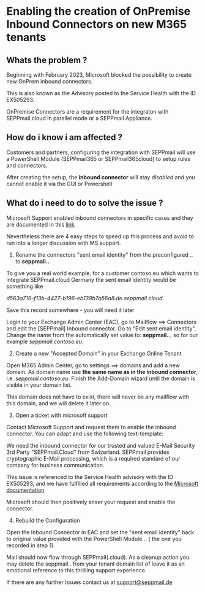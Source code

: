# Enabling the creation of OnPremise Inbound Connectors on new M365 tenants

## Whats the problem ?

Beginning with February 2023, Microsoft blocked the possibility to create new OnPrem inbound connectors.

This is also known as the Advisory posted to the Service Health with the ID EX505293.

OnPremise Connectors are a requirement for the integraton with SEPPmail.cloud in parallel mode or a SEPPmail Appliance.

## How do i know i am affected ?

Customers and partners, configuring the integration with SEPPmail will use a PowerShell Module (SEPPmail365 or SEPPmail365cloud) to setup rules and connectors.

After creating the setup, the __inbound connector__ will stay *disabled* and you cannot enable it via the GUI or Powershell

## What do i need to do to solve the issue ?

Microsoft Support enabled inbound connectors in specific cases and they are documented in this [link](https://learn.microsoft.com/en-us/exchange/mail-flow-best-practices/use-connectors-to-configure-mail-flow/inbound-connector-faq)

Nevertheless there are 4 easy steps to speed up this process and avoid to run into a longer discussion with MS support.

1. Rename the connectors "sent email identity" from the preconfigured <guid>.<customerdomain>.<tld> to __seppmail.<customerdomain>.<tld>__

To give you a real world example, for a customer contoso.eu which wants to integrate SEPPmail.cloud Germany the sent email identity would be something like

*d563a719-f13b-4427-b196-eb139b7a56a8.de.seppmail.cloud*

Save this record somewhere - you will need it later

Login to your Exchange Admin Center (EAC), go to Mailflow ==> Connectors and edit the [SEPPmail] Inbound connector. Go to "Edit sent email identity". Change the name from the automatically set value to: __seppmail.<customerdomain>.<tld>__, so for our example *seppmail.contoso.eu*.

2. Create a new "Accepted Domain" in your Exchange Online Tenant

Open M365 Admin Center, go to settings ==> domains and add a new domain. As domain name use __the same name as in the inbound connector__, i.e. *seppmail.contoso.eu*. Finish the Add-Domain wizard until the domain is visible in your domain list.

This domain does not have to exist, there will never be any mailflow with this domain, and we will delete it later on.

3. Open a ticket with microsoft support

Contact Microsoft Support and request them to enable the inbound connector. You can adapt and use the following text-template:

We need the inbound connector for our trusted and valued E-Mail Security 3rd Party "SEPPmail.Cloud" from Swizerland. SEPPmail provides cryptographic E-Mail processing, which is a required standard of our company for business communication.

This issue is referenced to the Service Health advisory with the  ID EX505293, and we have fulfilled all requirements according to the [Microsoft documentation](https://learn.microsoft.com/en-us/exchange/mail-flow-best-practices/use-connectors-to-configure-mail-flow/inbound-connector-faq)

Microsoft should then positively anser your request and enable the connector.

4. Rebuild the Configuration

Open the Inbound Connector in EAC and set the "sent email identity" back to original value provided with the PowerShell Module <guid>.<customerdomain>.<tld> ( the one you recorded in step 1).


Mail should now flow through SEPPmail(.cloud). As a cleanup action you may delete the seppmail.<customerdomain>.<tld> from your tenant domain list of leave it as an emotional reference to this thrilling support experience.

If there are any further issues contact us at support@seppmail.de

